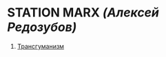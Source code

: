 # STATION MARX _(Алексей Редозубов)_

1. [Трансгуманизм](https://www.youtube.com/watch?v=93DYvd3ar0Q)
